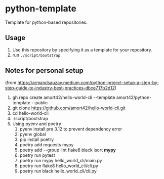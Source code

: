 # python-template

Template for python-based repositories.

## Usage

1. Use this repository by specifying it as a template for your repository.
2. run `./script/bootstrap`

## Notes for personal setup

(from https://armandsauzay.medium.com/python-project-setup-a-step-by-step-guide-to-industry-best-practices-dbce717b2d12)

1. gh repo create amort42/hello-world-cli --template amort42/python-template --public
2. git clone https://github.com/amort42/hello-world-cli.git
3. cd hello-world-cli
4. ./script/bootstrap
5. Using pyenv and poetry
   1. pyenv install <version> pre 3.12 to prevent dependency error
   2. pyenv global <version>
   3. pip install poetry
   4. poetry add requests mypy
   5. poetry add --group lint flake8 black isort **mypy**
   6. poetry run pytest
   7. poetry run mypy hello_world_cli/main.py
   8. poetry run flake8 hello_world_cli/cli.py
   9. poetry run black hello_world_cli/cli.py
